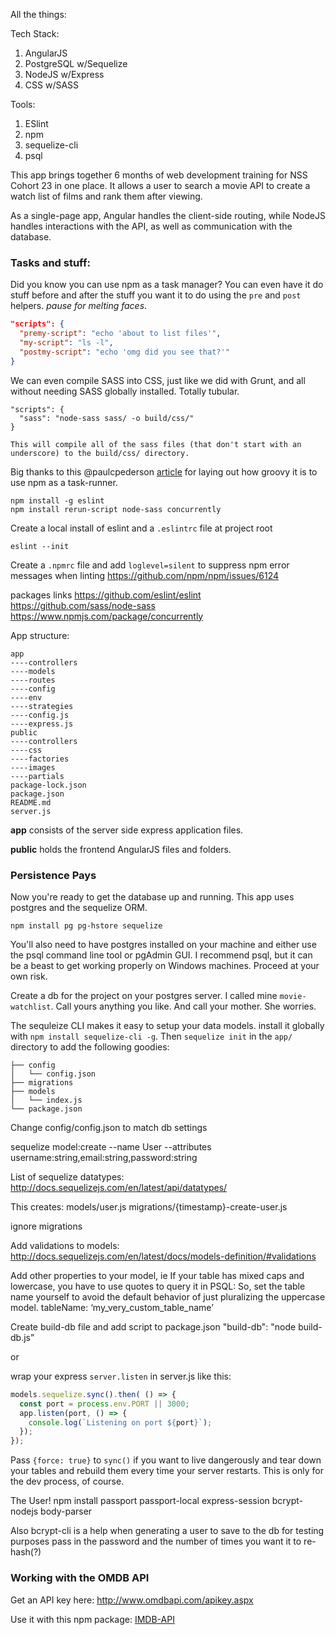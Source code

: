 All the things:

Tech Stack:
1. AngularJS
1. PostgreSQL w/Sequelize
1. NodeJS w/Express
1. CSS w/SASS

Tools:
1. ESlint
1. npm
1. sequelize-cli
1. psql

This app brings together 6 months of web development training for NSS Cohort 23 in one place. It allows a user to search a movie API to create a watch list of films and rank them after viewing.

As a single-page app, Angular handles the client-side routing, while NodeJS handles interactions with the API, as well as communication with the database.

### Tasks and stuff:
Did you know you can use npm as a task manager? You can even have it do stuff before and after the stuff you want it to do using the `pre` and `post` helpers. _pause for melting faces_.

```json
"scripts": {
  "premy-script": "echo 'about to list files'",
  "my-script": "ls -l",
  "postmy-script": "echo 'omg did you see that?'"
}
```

We can even compile SASS into CSS, just like we did with Grunt, and all without needing SASS globally installed. Totally tubular.

```
"scripts": {
  "sass": "node-sass sass/ -o build/css/"
}

This will compile all of the sass files (that don't start with an underscore) to the build/css/ directory.
```

Big thanks to this @paulcpederson [article](http://paulcpederson.com/articles/npm-run/) for laying out how groovy it is to use npm as a task-runner.

    npm install -g eslint
    npm install rerun-script node-sass concurrently

Create a local install of eslint and a `.eslintrc` file at project root

    eslint --init

Create a `.npmrc` file and add `loglevel=silent` to suppress npm error messages when linting
https://github.com/npm/npm/issues/6124

packages links
https://github.com/eslint/eslint
https://github.com/sass/node-sass
https://www.npmjs.com/package/concurrently

App structure:

    app
    ----controllers
    ----models
    ----routes
    ----config
    ----env
    ----strategies
    ----config.js
    ----express.js
    public
    ----controllers
    ----css
    ----factories
    ----images
    ----partials
    package-lock.json
    package.json
    README.md
    server.js

**app** consists of the server side express application files.

**public** holds the frontend AngularJS files and folders.

### Persistence Pays
Now you're ready to get the database up and running. This app uses postgres and the sequelize ORM.

`npm install pg pg-hstore sequelize`

You'll also need to have postgres installed on your machine and either use the psql command line tool or pgAdmin GUI. I recommend psql, but it can be a beast to get working properly on Windows machines. Proceed at your own risk.

Create a db for the project on your postgres server. I called mine `movie-watchlist`. Call yours anything you like. And call your mother. She worries.

The sequleize CLI makes it easy to setup your data models. install it globally with `npm install sequelize-cli -g`. Then `sequelize init` in the `app/` directory to add the following goodies:

    ├── config
    │   └── config.json
    ├── migrations
    ├── models
    │   └── index.js
    └── package.json

Change config/config.json to match db settings

sequelize model:create --name User --attributes username:string,email:string,password:string

List of sequelize datatypes: http://docs.sequelizejs.com/en/latest/api/datatypes/

This creates:
models/user.js
migrations/{timestamp}-create-user.js

ignore migrations

Add validations to models:
http://docs.sequelizejs.com/en/latest/docs/models-definition/#validations

Add other properties to your model, ie
If your table has mixed caps and lowercase, you have to use quotes to query it in PSQL: So, set the table name yourself to avoid the default behavior of just pluralizing the uppercase model.
tableName: ‘my_very_custom_table_name’

Create build-db file and add script to package.json "build-db": "node build-db.js”

or

wrap your express `server.listen` in server.js like this:

```js
models.sequelize.sync().then( () => {
  const port = process.env.PORT || 3000;
  app.listen(port, () => {
    console.log(`Listening on port ${port}`);
  });
});
```

Pass `{force: true}` to `sync()` if you want to live dangerously and tear down your tables and rebuild them every time your server restarts. This is only for the dev process, of course.

The User!
npm install passport passport-local express-session bcrypt-nodejs body-parser

Also bcrypt-cli is a help when generating a user to save to the db for testing purposes
pass in the password and the number of times you want it to re-hash(?)

### Working with the OMDB API
Get an API key here: http://www.omdbapi.com/apikey.aspx

Use it with this npm package: [IMDB-API](https://www.npmjs.com/package/imdb-api)

